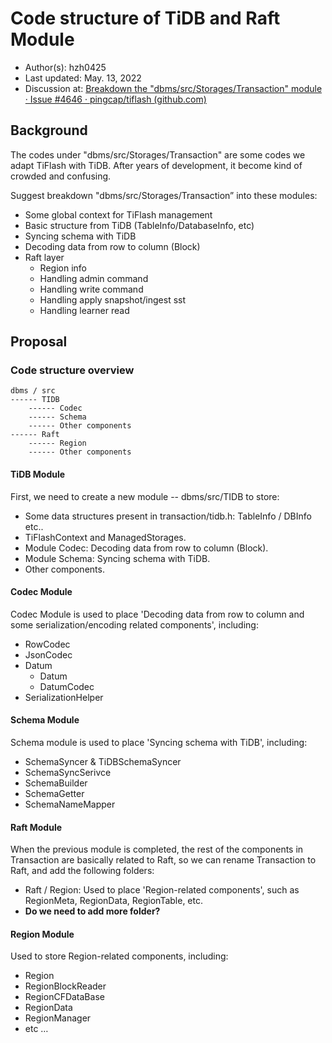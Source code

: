 # Code structure of TiDB and Raft Module

- Author(s): hzh0425
- Last updated: May. 13, 2022
- Discussion at: [Breakdown the "dbms/src/Storages/Transaction" module · Issue #4646 · pingcap/tiflash (github.com)](https://github.com/pingcap/tiflash/issues/4646)

## Background

The codes under "dbms/src/Storages/Transaction" are some codes we adapt TiFlash with TiDB. After years of development, it become kind of crowded and confusing.

Suggest breakdown "dbms/src/Storages/Transaction” into these modules:

- Some global context for TiFlash management
- Basic structure from TiDB (TableInfo/DatabaseInfo, etc)
- Syncing schema with TiDB
- Decoding data from row to column (Block)
- Raft layer
  - Region info
  - Handling admin command
  - Handling write command
  - Handling apply snapshot/ingest sst
  - Handling learner read

## Proposal

### Code structure overview

```
dbms / src
------ TIDB
    ------ Codec
    ------ Schema
    ------ Other components
------ Raft
    ------ Region
    ------ Other components
```

#### TiDB Module
First, we need to create a new module -- dbms/src/TIDB to store:
- Some data structures present in transaction/tidb.h: TableInfo / DBInfo etc..
- TiFlashContext and ManagedStorages.
- Module Codec: Decoding data from row to column (Block).
- Module Schema: Syncing schema with TiDB.
- Other components.

#### Codec Module
Codec Module is used to place 'Decoding data from row to column and some serialization/encoding related components', including:
- RowCodec
- JsonCodec
- Datum
  - Datum
  - DatumCodec
- SerializationHelper

#### Schema Module
Schema module is used to place 'Syncing schema with TiDB', including:
- SchemaSyncer & TiDBSchemaSyncer
- SchemaSyncSerivce
- SchemaBuilder
- SchemaGetter
- SchemaNameMapper

#### Raft Module
When the previous module is completed, the rest of the components in Transaction are basically related to Raft, so we can rename Transaction to Raft, and add the following folders:
- Raft / Region: Used to place 'Region-related components', such as RegionMeta, RegionData, RegionTable, etc.
- **Do we need to add more folder?**

#### Region Module
Used to store Region-related components, including:
- Region
- RegionBlockReader
- RegionCFDataBase
- RegionData
- RegionManager
- etc …